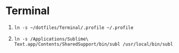 Terminal
========

1. ```ln -s ~/dotfiles/Terminal/.profile ~/.profile```

2. ```ln -s /Applications/Sublime\ Text.app/Contents/SharedSupport/bin/subl /usr/local/bin/subl```